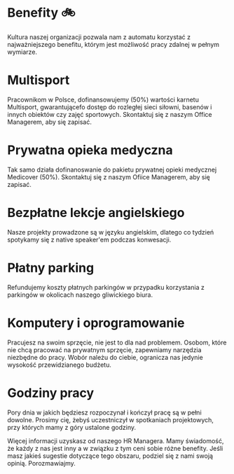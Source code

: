 # Benefity :bike:
Kultura naszej organizacji pozwala nam z automatu korzystać z najważniejszego benefitu, którym jest możliwość pracy zdalnej w pełnym wymiarze.  
# Multisport
Pracownikom w Polsce, dofinansowujemy (50%) wartości karnetu Multisport, gwarantującefo dostęp do rozległej sieci siłowni, basenów i innych obiektów czy zajęć sportowych. Skontaktuj się z naszym Office Managerem, aby się zapisać.
# Prywatna opieka medyczna
Tak samo działa dofinanoswanie do pakietu prywatnej opieki medycznej Medicover (50%). Skontaktuj się z naszym Ofiice Managerem, aby się zapisać.
# Bezpłatne lekcje angielskiego
Nasze projekty prowadzone są w języku angielskim, dlatego co tydzień spotykamy się z native speaker'em podczas konwesacji.
# Płatny parking 
Refundujemy koszty płatnych parkingów w przypadku korzystania z parkingów w okolicach naszego gliwickiego biura.
# Komputery i oprogramowanie
Pracujesz na swoim sprzęcie, nie jest to dla nad problemem. Osobom, które nie chcą pracować na prywatnym sprzęcie, zapewniamy narzędzia niezbędne do pracy. Wobór należu do ciebie, ogranicza nas jedynie wysokość przewidzianego budżetu.
# Godziny pracy
Pory dnia w jakich będziesz rozpoczynał i kończył pracę są w pełni dowolne.  Prosimy cię, żebyś uczestniczył w spotkaniach projektowych, przy których mamy z góry ustalone godziny.


Więcej informacji uzyskasz od naszego HR Managera. Mamy świadomość, że każdy z nas jest inny a w związku z tym ceni sobie różne benefity. Jeśli masz jakieś sugestie dotyczące tego obszaru, podziel się z nami swoją opinią. Porozmawiajmy.

